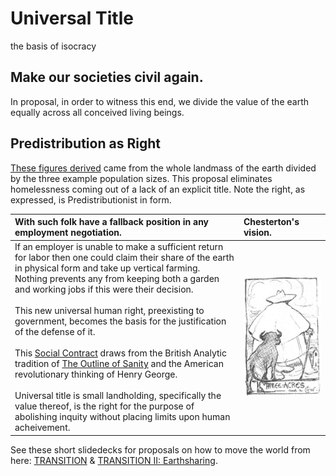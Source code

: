 # Universal Title
the basis of isocracy

## Make our societies civil again. 
In proposal, in order to witness this end, we divide the value of the earth equally across all conceived living beings.

## Predistribution as Right
[These figures derived](https://gist.github.com/kuttaineh/8b7830a1a3e0f10467b90cd3049424d4) came from the whole landmass of the earth divided by the three example population sizes. This proposal eliminates homelessness coming out of a lack of an explicit title. Note the right, as expressed, is Predistributionist in form.

| With such folk have a fallback position in any employment negotiation. | Chesterton's vision.                                 |
| :---                                                                   | :---                                                 |
| If an employer is unable to make a sufficient return for labor then one could claim their share of the earth in physical form and take up vertical farming. Nothing prevents any from keeping both a garden and working jobs if this were their decision. <br><br> This new universal human right, preexisting to government, becomes the basis for the justification of the defense of it. <br><br> This [Social Contract](https://github.com/kuttaineh/unknotted#how-shall-the-social-contract-be-defined) draws from the British Analytic tradition of [The Outline of Sanity](https://archive.org/details/theoutlineofsanity) and the American revolutionary thinking of Henry George. <br><br> Universal title is small landholding, specifically the value thereof, is the right for the purpose of abolishing inquity without placing limits upon human acheivement. | ![Three acres and a cow](Three_acres_and_a_cow.jpeg) |

See these short slidedecks for proposals on how to move the world from here: [TRANSITION](https://www.dropbox.com/s/e5saemk5ean6q4l/TRANSITION.pptx?dl=0) & [TRANSITION II: Earthsharing](https://www.dropbox.com/s/x7fguox3i251sku/TRANSITION_II.pptx?dl=0).

